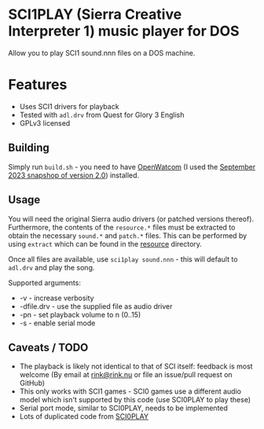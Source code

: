 # SCI1PLAY (Sierra Creative Interpreter 1) music player for DOS

Allow you to play SCI1 sound.nnn files on a DOS machine.

# Features

- Uses SCI1 drivers for playback
- Tested with ``adl.drv`` from Quest for Glory 3 English
- GPLv3 licensed

## Building

Simply run ``build.sh`` - you need to have [OpenWatcom](https://github.com/open-watcom/open-watcom-v2) (I used the [September 2023 snapshop of version 2.0](https://github.com/open-watcom/open-watcom-v2/releases/tag/2023-09-01-Build)) installed.

## Usage

You will need the original Sierra audio drivers (or patched versions thereof). Furthermore, the contents of the ``resource.*`` files must be extracted to obtain the necessary ``sound.*`` and ``patch.*`` files. This can be performed by using `extract` which can be found in the [resource](../../resource/README.md) directory.

Once all files are available, use ``sci1play sound.nnn`` - this will default to ``adl.drv`` and play the song.

Supported arguments:
- -v - increase verbosity
- -dfile.drv - use the supplied file as audio driver
- -pn - set playback volume to n (0..15)
- -s - enable serial mode

## Caveats / TODO

- The playback is likely not identical to that of SCI itself: feedback is most welcome (By email at rink@rink.nu or file an issue/pull request on GitHub)
- This only works with SCI1 games - SCI0 games use a different audio model which isn't supported by this code (use SCI0PLAY to play these)
- Serial port mode, similar to SCI0PLAY, needs to be implemented
- Lots of duplicated code from [SCI0PLAY](../sci0play/README.md)
